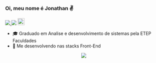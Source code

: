 ### Oi, meu nome é Jonathan ✌

<a href="https://www.linkedin.com/in/jonlima/">
  <img src="https://img.shields.io/badge/-LinkedIn-blue?style=flat&logo=Linkedin&logoColor=white" /> 
</a>
<img src="https://img.shields.io/badge/Front%20End-Javascript%20%7C%20React%20%7C%20Redux-blue" />
<a href="https://github.com/jonlima2018">
  <img src="https://img.shields.io/github/followers/jonlima2018?label=follow&style=social" height="22" title="Follow me" /> 
</a>

- 🎓 Graduado em Analise e desenvolvimento de sistemas pela ETEP Faculdades
- 🚀 Me desenvolvendo nas stacks Front-End
 
<p align="center"> 
  <img src="https://github-readme-stats.vercel.app/api?username=jonlima2018&show_icons=true&hide_border=true&custom_title=Jonathan%20Martins%20de%20Lima" />    
</p>

